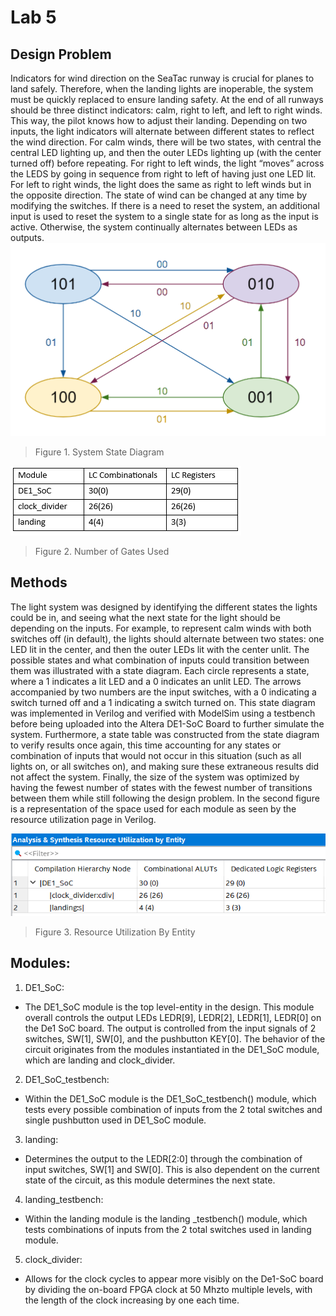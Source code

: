 # Lab 5
## Design Problem
Indicators for wind direction on the SeaTac runway is crucial for planes to land safely. Therefore, when the landing lights are inoperable, the system must be quickly replaced to ensure landing safety. At the end of all runways should be three distinct indicators: calm, right to left, and left to right winds. This way, the pilot knows how to adjust their landing. Depending on two inputs, the light indicators will alternate between different states to reflect the wind direction. For calm winds, there will be two states, with central the central LED lighting up, and then the outer LEDs lighting up (with the center turned off) before repeating. For right to left winds, the light “moves” across the LEDS by going in sequence from right to left of having just one LED lit. For left to right winds, the light does the same as right to left winds but in the opposite direction. The state of wind can be changed at any time by modifying the switches. If there is a need to reset the system, an additional input is used to reset the system to a single state for as long as the input is active. Otherwise, the system continually alternates between LEDs as outputs.
![](figures/fig1.png)
> Figure 1. System State Diagram

![](figures/fig2.png)
> Figure 2. Number of Gates Used

## Methods
The light system was designed by identifying the different states the lights could be in, and seeing what the next state for the light should be depending on the inputs. For example, to represent calm winds with both switches off (in default), the lights should alternate between two states: one LED lit in the center, and then the outer LEDs lit with the center unlit. The possible states and what combination of inputs could transition between them was illustrated with a state diagram. Each circle represents a state, where a 1 indicates a lit LED and a 0 indicates an unlit LED. The arrows accompanied by two numbers are the input switches, with a 0 indicating a switch turned off and a 1 indicating a switch turned on. This state diagram was implemented in Verilog and verified with ModelSim using a testbench before being uploaded into the Altera DE1-SoC Board to further simulate the system. Furthermore, a state table was constructed from the state diagram to verify results once again, this time accounting for any states or combination of inputs that would not occur in this situation (such as all lights on, or all switches on), and making sure these extraneous results did not affect the system. Finally, the size of the system was optimized by having the fewest number of states with the fewest number of transitions between them while still following the design problem. In the second figure is a representation of the space used for each module as seen by the resource utilization page in Verilog.


![](figures/fig3.png)
> Figure 3. Resource Utilization By Entity

## Modules:
1.	DE1_SoC:
- The DE1_SoC module is the top level-entity in the design. This module overall controls the output LEDs LEDR[9], LEDR[2], LEDR[1], LEDR[0] on the De1 SoC board. The output is controlled from the input signals of 2 switches, SW[1], SW[0], and the pushbutton KEY[0]. The behavior of the circuit originates from the modules instantiated in the DE1_SoC module, which are landing and clock_divider.
2.	DE1_SoC_testbench:
- Within the DE1_SoC module is the DE1_SoC_testbench() module, which tests every possible combination of inputs from the 2 total switches and single pushbutton used in DE1_SoC module.
3.	landing:
- Determines the output to the LEDR[2:0] through the combination of input switches, SW[1] and SW[0]. This is also dependent on the current state of the circuit, as this module determines the next state. 
4.	landing_testbench:
- Within the landing module is the landing _testbench() module, which tests combinations of inputs from the 2 total switches used in landing module.
5.	clock_divider:
- Allows for the clock cycles to appear more visibly on the De1-SoC board by dividing the on-board FPGA clock at 50 Mhzto multiple levels, with the length of the clock increasing by one each time.

